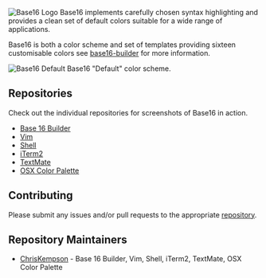 ![Base16 Logo](https://raw.github.com/chriskempson/base16/master/base16-logo.png)
Base16 implements carefully chosen syntax highlighting and provides a clean set of default colors suitable for a wide range of applications.

Base16 is both a color scheme and set of templates providing sixteen customisable colors see [base16-builder](https://github.com/chriskempson/base16-builder) for more information.

![Base16 Default](https://raw.github.com/chriskempson/base16/master/base16-default.png)
Base16 "Default" color scheme.

## Repositories
Check out the individual repositories for screenshots of Base16 in action.

* [Base 16 Builder](https://github.com/chriskempson/base16-builder)
* [Vim](https://github.com/chriskempson/base16-vim)
* [Shell](https://github.com/chriskempson/base16-shell) 
* [iTerm2](https://github.com/chriskempson/base16-iterm2)
* [TextMate](https://github.com/chriskempson/base16-textmate)
* [OSX Color Palette](https://github.com/chriskempson/base16-osx-color-palette)

## Contributing
Please submit any issues and/or pull requests to the appropriate [repository](https://github.com/chriskempson/base16#repositories).

## Repository Maintainers 
* [ChrisKempson](https://github.com/chriskempson) - Base 16 Builder, Vim, Shell, iTerm2, TextMate, OSX Color Palette
